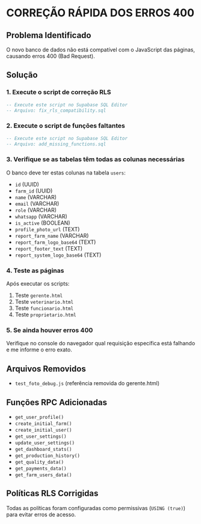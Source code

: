 # CORREÇÃO RÁPIDA DOS ERROS 400

## Problema Identificado
O novo banco de dados não está compatível com o JavaScript das páginas, causando erros 400 (Bad Request).

## Solução

### 1. Execute o script de correção RLS
```sql
-- Execute este script no Supabase SQL Editor
-- Arquivo: fix_rls_compatibility.sql
```

### 2. Execute o script de funções faltantes
```sql
-- Execute este script no Supabase SQL Editor  
-- Arquivo: add_missing_functions.sql
```

### 3. Verifique se as tabelas têm todas as colunas necessárias

O banco deve ter estas colunas na tabela `users`:
- `id` (UUID)
- `farm_id` (UUID)
- `name` (VARCHAR)
- `email` (VARCHAR)
- `role` (VARCHAR)
- `whatsapp` (VARCHAR)
- `is_active` (BOOLEAN)
- `profile_photo_url` (TEXT)
- `report_farm_name` (VARCHAR)
- `report_farm_logo_base64` (TEXT)
- `report_footer_text` (TEXT)
- `report_system_logo_base64` (TEXT)

### 4. Teste as páginas
Após executar os scripts:
1. Teste `gerente.html`
2. Teste `veterinario.html`
3. Teste `funcionario.html`
4. Teste `proprietario.html`

### 5. Se ainda houver erros 400
Verifique no console do navegador qual requisição específica está falhando e me informe o erro exato.

## Arquivos Removidos
- `test_foto_debug.js` (referência removida do gerente.html)

## Funções RPC Adicionadas
- `get_user_profile()`
- `create_initial_farm()`
- `create_initial_user()`
- `get_user_settings()`
- `update_user_settings()`
- `get_dashboard_stats()`
- `get_production_history()`
- `get_quality_data()`
- `get_payments_data()`
- `get_farm_users_data()`

## Políticas RLS Corrigidas
Todas as políticas foram configuradas como permissivas (`USING (true)`) para evitar erros de acesso. 
